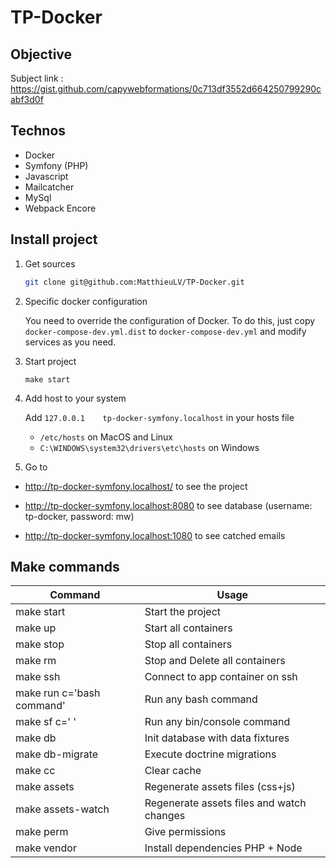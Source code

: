 # TP-Docker

## Objective

Subject link : https://gist.github.com/capywebformations/0c713df3552d664250799290cabf3d0f 

## Technos

- Docker
- Symfony (PHP)
- Javascript
- Mailcatcher
- MySql
- Webpack Encore

## Install project

1. Get sources

    ```bash
    git clone git@github.com:MatthieuLV/TP-Docker.git
    ```  

3. Specific docker configuration

    You need to override the configuration of Docker. To do this, just copy `docker-compose-dev.yml.dist` to
    `docker-compose-dev.yml` and modify services as you need.

4. Start project

    ```
    make start
    ```

5. Add host to your system

    Add `127.0.0.1    tp-docker-symfony.localhost` in your hosts file
    - `/etc/hosts` on MacOS and Linux
    - `C:\WINDOWS\system32\drivers\etc\hosts` on Windows

6. Go to 

- http://tp-docker-symfony.localhost/ to see the project
    
- http://tp-docker-symfony.localhost:8080 to see database (username: tp-docker, password: mw)
    
- http://tp-docker-symfony.localhost:1080 to see catched emails

## Make commands

| Command                     | Usage                                     |
|-----------------------------|-------------------------------------------|
| make start                  | Start the project                         |
| make up                     | Start all containers                      |
| make stop                   | Stop all containers                       |
| make rm                     | Stop and Delete all containers            |
| make ssh                    | Connect to app container on ssh           |
| make run c='bash command'   | Run any bash command                      |
| make sf c=' '               | Run any bin/console command               |
| make db                     | Init database with data fixtures          |
| make db-migrate             | Execute doctrine migrations               |
| make cc                     | Clear cache                               |
| make assets                 | Regenerate assets files (css+js)          |
| make assets-watch           | Regenerate assets files and watch changes |
| make perm                   | Give permissions                          |
| make vendor                 | Install dependencies PHP + Node           |
